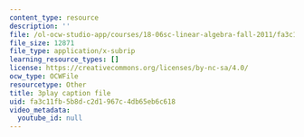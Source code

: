 ```yaml
---
content_type: resource
description: ''
file: /ol-ocw-studio-app/courses/18-06sc-linear-algebra-fall-2011/fa3c11fb5b8dc2d1967c4db65eb6c618_AMLekTJR5_U.srt
file_size: 12871
file_type: application/x-subrip
learning_resource_types: []
license: https://creativecommons.org/licenses/by-nc-sa/4.0/
ocw_type: OCWFile
resourcetype: Other
title: 3play caption file
uid: fa3c11fb-5b8d-c2d1-967c-4db65eb6c618
video_metadata:
  youtube_id: null
---
```

